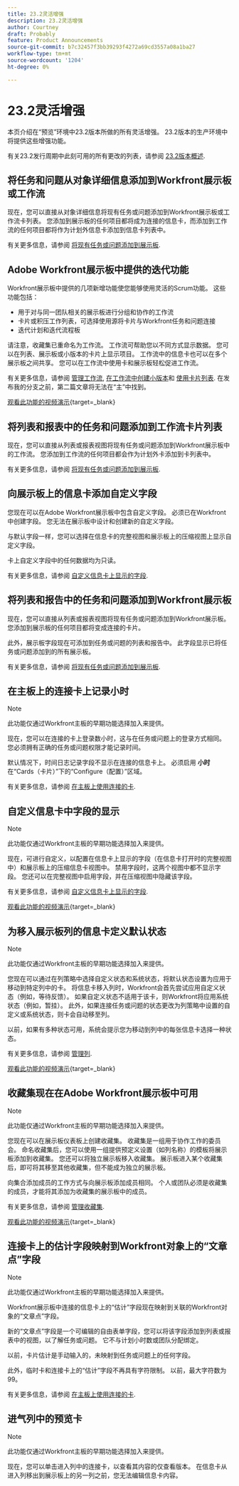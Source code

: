 ```yaml
---
title: 23.2灵活增强
description: 23.2灵活增强
author: Courtney
draft: Probably
feature: Product Announcements
source-git-commit: b7c32457f3bb39293f4272a69cd3557a08a1ba27
workflow-type: tm+mt
source-wordcount: '1204'
ht-degree: 0%

---
```


# 23.2灵活增强

本页介绍在“预览”环境中23.2版本所做的所有灵活增强。 23.2版本的生产环境中将提供这些增强功能。

有关23.2发行周期中此刻可用的所有更改的列表，请参阅 [23.2版本概述](/help/quicksilver/product-announcements/product-releases/23.2-release-activity/23-2-release-overview.md).

## 将任务和问题从对象详细信息添加到Workfront展示板或工作流

现在，您可以直接从对象详细信息将现有任务或问题添加到Workfront展示板或工作流卡列表。 您添加到展示板的任何项目都将成为连接的信息卡，而添加到工作流的任何项目都将作为计划外信息卡添加到信息卡列表中。

有关更多信息，请参阅 [将现有任务或问题添加到展示板](/help/quicksilver/agile/get-started-with-boards/add-card-from-list-to-board.md).

## Adobe Workfront展示板中提供的迭代功能

Workfront展示板中提供的几项新增功能使您能够使用灵活的Scrum功能。 这些功能包括：

* 用于对与同一团队相关的展示板进行分组和协作的工作流
* 卡片或积压工作列表，可选择使用源将卡片与Workfront任务和问题连接
* 迭代计划和迭代流程板

请注意，收藏集已重命名为工作流。 工作流可帮助您以不同方式显示数据。 您可以在列表、展示板或小版本的卡片上显示项目。 工作流中的信息卡也可以在多个展示板之间共享。 您可以在工作流中使用卡和展示板轻松促进工作流。

有关更多信息，请参阅 [管理工作流](/help/quicksilver/agile/use-boards-agile-planning-tools/manage-collections.md), [在工作流中创建小版本](/help/quicksilver/agile/use-boards-agile-planning-tools/create-an-iteration-in-workstream.md)和 [使用卡片列表](/help/quicksilver/agile/use-boards-agile-planning-tools/use-card-list.md). 在发布我的分支之前，第二篇文章将无法在“主”中找到。

[观看此功能的视频演示](https://video.tv.adobe.com/v/3417059/){target=_blank}

## 将列表和报表中的任务和问题添加到工作流卡片列表

现在，您可以直接从列表或报表视图将现有任务或问题添加到Workfront展示板中的工作流。 您添加到工作流的任何项目都会作为计划外卡添加到卡列表中。

有关更多信息，请参阅 [将现有任务或问题添加到展示板](/help/quicksilver/agile/get-started-with-boards/add-card-from-list-to-board.md).

## 向展示板上的信息卡添加自定义字段

您现在可以在Adobe Workfront展示板中包含自定义字段。 必须已在Workfront中创建字段。 您无法在展示板中设计和创建新的自定义字段。

与默认字段一样，您可以选择在信息卡的完整视图和展示板上的压缩视图上显示自定义字段。

卡上自定义字段中的任何数据均为只读。

有关更多信息，请参阅 [自定义信息卡上显示的字段](/help/quicksilver/agile/get-started-with-boards/customize-fields-on-card.md).

## 将列表和报告中的任务和问题添加到Workfront展示板

现在，您可以直接从列表或报表视图将现有任务或问题添加到Workfront展示板。 您添加到展示板的任何项目都将变成连接的卡片。

此外，展示板字段现在可添加到任务或问题的列表和报告中。 此字段显示已将任务或问题添加到的所有展示板。

有关更多信息，请参阅 [将现有任务或问题添加到展示板](/help/quicksilver/agile/get-started-with-boards/add-card-from-list-to-board.md).


## 在主板上的连接卡上记录小时

>[!NOTE]
>
>此功能仅通过Workfront主板的早期功能选择加入来提供。

现在，您可以在连接的卡上登录数小时，这与在任务或问题上的登录方式相同。 您必须拥有正确的任务或问题权限才能记录时间。

默认情况下，时间日志记录字段不显示在连接的信息卡上。 必须启用 **小时** 在“Cards（卡片）”下的“Configure（配置）”区域。

有关更多信息，请参阅 [在主板上使用连接的卡](/help/quicksilver/agile/get-started-with-boards/connected-cards.md).


## 自定义信息卡中字段的显示

>[!NOTE]
>
>此功能仅通过Workfront主板的早期功能选择加入来提供。


现在，可进行自定义，以配置在信息卡上显示的字段（在信息卡打开时的完整视图中）和展示板上的压缩信息卡视图中。 禁用字段时，这两个视图中都不显示字段。 您还可以在完整视图中启用字段，并在压缩视图中隐藏该字段。

有关更多信息，请参阅 [自定义信息卡上显示的字段](/help/quicksilver/agile/get-started-with-boards/customize-fields-on-card.md).

[观看此功能的视频演示](https://video.tv.adobe.com/v/3415710/){target=_blank}

## 为移入展示板列的信息卡定义默认状态

>[!NOTE]
>
>此功能仅通过Workfront主板的早期功能选择加入来提供。

您现在可以通过在列策略中选择自定义状态和系统状态，将默认状态设置为应用于移动到特定列中的卡。 将信息卡移入列时，Workfront会首先尝试应用自定义状态（例如，等待反馈）。 如果自定义状态不适用于该卡，则Workfront将应用系统状态（例如，暂挂）。 此外，如果连接任务或问题的状态更改为列策略中设置的自定义或系统状态，则卡会自动移至列。

以前，如果有多种状态可用，系统会提示您为移动到列中的每张信息卡选择一种状态。

有关更多信息，请参阅 [管理列](/help/quicksilver/agile/get-started-with-boards/manage-board-columns.md).

[观看此功能的视频演示](https://video.tv.adobe.com/v/3415711/){target=_blank}

## 收藏集现在在Adobe Workfront展示板中可用

>[!NOTE]
>
>此功能仅通过Workfront主板的早期功能选择加入来提供。

您现在可以在展示板仪表板上创建收藏集。 收藏集是一组用于协作工作的委员会。 命名收藏集后，您可以使用一组提供预定义设置（如列名称）的模板将展示板添加到收藏集。 您还可以将独立展示板移入收藏集。 展示板进入某个收藏集后，即可将其移至其他收藏集，但不能成为独立的展示板。

向集合添加成员的工作方式与向展示板添加成员相同。 个人或团队必须是收藏集的成员，才能将其添加为收藏集的展示板中的成员。

有关更多信息，请参阅 [管理收藏集](/help/quicksilver/agile/use-boards-agile-planning-tools/manage-collections.md).

[观看此功能的视频演示](https://video.tv.adobe.com/v/3415609/){target=_blank}

## 连接卡上的估计字段映射到Workfront对象上的“文章点”字段

>[!NOTE]
>
>此功能仅通过Workfront主板的早期功能选择加入来提供。

Workfront展示板中连接的信息卡上的“估计”字段现在映射到关联的Workfront对象的“文章点”字段。

新的“文章点”字段是一个可编辑的自由表单字段，您可以将该字段添加到列表或报表中的视图，以了解任务或问题。 它不与计划小时数或团队分配绑定。

以前，卡片估计是手动输入的，未映射到任务或问题上的任何字段。

此外，临时卡和连接卡上的“估计”字段不再具有字符限制。 以前，最大字符数为99。

有关更多信息，请参阅 [在主板上使用连接的卡](/help/quicksilver/agile/get-started-with-boards/connected-cards.md).

## 进气列中的预览卡

>[!NOTE]
>
>此功能仅通过Workfront主板的早期功能选择加入来提供。

现在，您可以单击进入列中的连接卡，以查看其内容的仅查看版本。 在信息卡从进入列移出到展示板上的另一列之前，您无法编辑信息卡内容。
